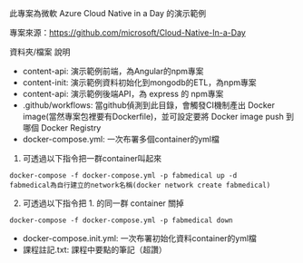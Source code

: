 此專案為微軟 Azure Cloud Native in a Day 的演示範例

專案來源：https://github.com/microsoft/Cloud-Native-In-a-Day

資料夾/檔案 說明

* content-api: 演示範例前端，為Angular的npm專案
* content-init: 演示範例資料初始化到mongodb的ETL，為npm專案
* content-api: 演示範例後端API，為 express 的 npm專案
* .github/workflows: 當github偵測到此目錄，會觸發CI機制產出 Docker image(當然專案包裡要有Dockerfile)，並可設定要將 Docker image push 到哪個 Docker Registry
* docker-compose.yml: 一次布署多個container的yml檔
1. 可透過以下指令把一群container叫起來
```
docker-compose -f docker-compose.yml -p fabmedical up -d
fabmedical為自行建立的network名稱(docker network create fabmedical)
```

2. 可透過以下指令把 1. 的同一群 container 關掉
```
docker-compose -f docker-compose.yml -p fabmedical down
```
* docker-compose.init.yml: 一次布署初始化資料container的yml檔
* 課程註記.txt: 課程中要點的筆記（超讚）